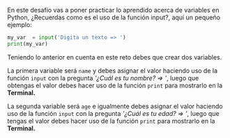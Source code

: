 En este desafío vas a poner practicar lo aprendido acerca de variables en Python, ¿Recuerdas como es el uso de la función input?, aquí un pequeño ejemplo:

```py
my_var  = input('Digita un texto => ')
print(my_var)
```

Teniendo lo anterior en cuenta en este reto debes que crear dos variables.

La primera variable será `name` y debes asignar el valor haciendo uso de la función `input` con la pregunta *'¿Cuál es tu nombre? => '*, luego que obtengas el valor debes hacer uso de la función `print` para mostrarlo en la **Terminal.**

La segunda variable será `age` e igualmente debes asignar el valor haciendo uso de la función `input` con la pregunta *'¿Cuál es tu edad? => '*, luego que tengas el valor debes hacer uso de la función `print` para mostrarlo en la **Terminal.**